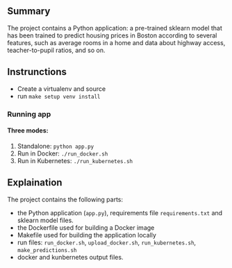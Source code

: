 [![<CircleCI>](https://circleci.com/gh/FAntonescu/udacity-cloud-devops-p4.svg?style=svg)](https://app.circleci.com/pipelines/github/FAntonescu/udacity-cloud-devops-p4)

## Summary

The project contains a Python application: a pre-trained sklearn model that has been trained to predict housing prices in Boston according to several features, 
such as average rooms in a home and data about highway access, teacher-to-pupil ratios, and so on.

## Instrunctions

* Create a virtualenv and source
* run `make setup venv install`

### Running app

#### Three modes:

1. Standalone:  `python app.py`
2. Run in Docker:  `./run_docker.sh`
3. Run in Kubernetes:  `./run_kubernetes.sh`

## Explaination

The project contains the following parts:
- the Python application (`app.py`), requirements file `requirements.txt` and sklearn model files.
- the Dockerfile used for building a Docker image
- Makefile used for building the application locally
- run files: `run_docker.sh`, `upload_docker.sh`, `run_kubernetes.sh`, `make_predictions.sh` 
- docker and kunbernetes output files.